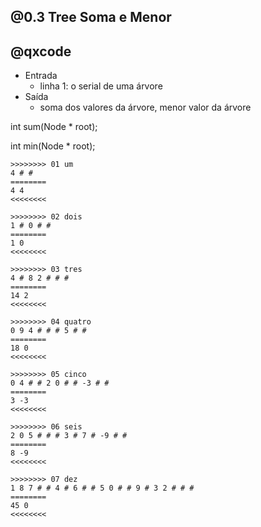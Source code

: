 ## @0.3 Tree Soma e Menor
## @qxcode

- Entrada
    - linha 1: o serial de uma árvore
- Saída
    - soma dos valores da árvore, menor valor da árvore

int sum(Node * root);

int min(Node * root);

```
>>>>>>>> 01 um
4 # # 
========
4 4
<<<<<<<<

>>>>>>>> 02 dois
1 # 0 # # 
========
1 0
<<<<<<<<

>>>>>>>> 03 tres
4 # 8 2 # # # 
========
14 2
<<<<<<<<

>>>>>>>> 04 quatro
0 9 4 # # # 5 # # 
========
18 0
<<<<<<<<

>>>>>>>> 05 cinco
0 4 # # 2 0 # # -3 # # 
========
3 -3
<<<<<<<<

>>>>>>>> 06 seis
2 0 5 # # # 3 # 7 # -9 # # 
========
8 -9
<<<<<<<<

>>>>>>>> 07 dez
1 8 7 # # 4 # 6 # # 5 0 # # 9 # 3 2 # # # 
========
45 0
<<<<<<<<

```
